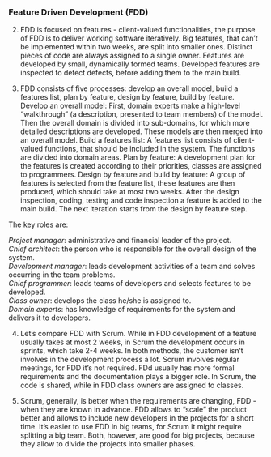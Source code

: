 
### Feature Driven Development (FDD)

2. FDD is focused on features - client-valued functionalities, the purpose of FDD is to deliver working software iteratively. Big features, that can’t be implemented within two weeks, are split into smaller ones. Distinct pieces of code are always assigned to a single owner. Features are developed by small, dynamically formed teams. Developed features are inspected to detect defects, before adding them to the main build.

3. FDD consists of five processes: develop an overall model, build a features list, plan by feature, design by feature, build by feature.
Develop an overall model: First, domain experts make a high-level “walkthrough” (a description, presented to team members) of the model. Then the overall domain is divided into sub-domains, for which more detailed descriptions are developed. These models are then merged into an overall model.
Build a features list: A features list consists of client-valued functions, that should be included in the system. The functions are divided into domain areas. 
Plan by feature: A development plan for the features is created according to their priorities, classes are assigned to programmers.
Design by feature and build by feature: A group of features is selected from the feature list, these features are then produced, which should take at most two weeks. After the design inspection, coding, testing and code inspection a feature is added to the main build. The next iteration starts from the design by feature step.

  The key roles are:

  *Project manager*: administrative and financial leader of the project.  
  *Chief architect*: the person who is responsible for the overall design of the system.  
  *Development manager*: leads development activities of a team and solves occurring in the team problems.  
  *Chief programmer*: leads teams of developers and selects features to be developed.  
  *Class owner*: develops the class he/she is assigned to.  
  *Domain experts*: has knowledge of requirements for the system and delivers it to developers.

4. Let’s compare FDD with Scrum.
While in FDD development of a feature usually takes at most 2 weeks, in Scrum the development occurs in sprints, which take 2-4 weeks. In both methods, the customer isn’t involves in the development process a lot.
Scrum involves regular meetings, for FDD it’s not required. FDd usually has more formal requirements and the documentation plays a bigger role.
In Scrum, the code is shared, while in FDD class owners are assigned to classes.

5. Scrum, generally, is better when the requirements are changing, FDD - when they are known in advance. FDD allows to “scale” the product better and allows to include new developers in the projects for a short time. It’s easier to use FDD in big teams, for Scrum it might require splitting a big team. Both, however, are good for big projects, because they allow to divide the projects into smaller phases.

